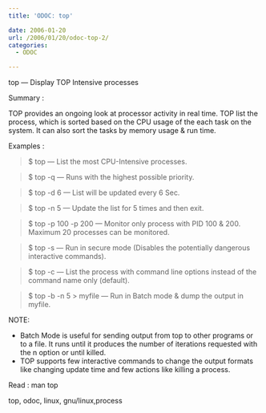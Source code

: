 ```yaml
---
title: 'ODOC: top'

date: 2006-01-20
url: /2006/01/20/odoc-top-2/
categories:
  - ODOC

---
```

top &#8212; Display TOP Intensive processes

Summary :

TOP provides an ongoing look at processor activity in real time. TOP list the process, which is sorted based on the CPU usage of the each task on the system. It can also sort the tasks by memory usage & run time.

Examples :

> $ top &#8212; List the most CPU-Intensive processes.
  
> $ top -q &#8212; Runs with the highest possible priority.
  
> $ top -d 6 &#8212; List will be updated every 6 Sec.
  
> $ top -n 5 &#8212; Update the list for 5 times and then exit.
  
> $ top -p 100 -p 200 &#8212; Monitor only process with PID 100 & 200. Maximum 20 processes can be monitored.
  
> $ top -s &#8212; Run in secure mode (Disables the potentially dangerous interactive commands).
  
> $ top -c &#8212; List the process with command line options instead of the command name only (default).
  
> $ top -b -n 5 > myfile &#8212; Run in Batch mode & dump the output in myfile.

NOTE:

  * Batch Mode is useful for sending output from top to other programs or to a file. It runs until it produces the number of iterations requested with the n option or until killed.
  * TOP supports few interactive commands to change the output formats like changing update time and few actions like killing a process.

Read : man top

top, odoc, linux, gnu/linux,process